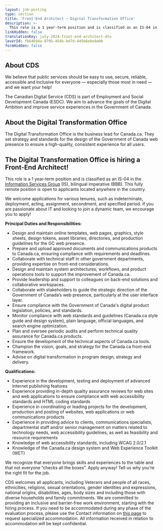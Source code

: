 ```yaml
---
layout: job-posting
type: section
title: 'Front-End Architect — Digital Transformation Office'
description: >-
  This role is a 1 year-term position and is classified as an IS-04 in the Information Services Group (IS), bilingual imperative (BBB). This fully remote position is open to applicants located anywhere in the country .
linkHidden: false
translationKey: july-2024-front-end-architect-dto
leverId: fb64694a-0795-45de-b67d-44566e0e9e00
formHidden: false
---
```


## About CDS 
We believe that public services should be easy to use, secure, reliable, accessible and inclusive for everyone — especially those most in need — and we want your help!

The Canadian Digital Service (CDS) is part of Employment and Social Development Canada (ESDC). We aim to advance the goals of the Digital Ambition and improve service experiences in the Government of Canada.

## About the Digital Transformation Office

The Digital Transformation Office is the business lead for Canada.ca. They set strategy and standards for the design of the Government of Canada web presence to ensure a high-quality, consistent experience for all users. 

## **The Digital Transformation Office is hiring a Front-End Architect!**

This role is a 1 year-term position and is classified as an IS-04 in the [Information Services Group](https://www.canada.ca/en/revenue-agency/corporate/careers-cra/information-moved/pay-rates/information-services-group.html) (IS), bilingual imperative (BBB). This fully remote position is open to applicants located anywhere in the country.

We welcome applications for various tenures, such as indeterminate, deployment, acting, assignment, secondment, and specified period.  If you are passionate about IT and looking to join a dynamic team, we encourage you to apply!

**Principal Duties and Responsibilities:**

- Design and maintain online templates, web pages, graphics, style sheets, design tokens, asset libraries, directories, and production guidelines for the GC web presence.
- Prepare and upload approved documents and communications products to Canada.ca, ensuring compliance with requirements and deadlines.
- Collaborate with technical staff in other government departments, providing expertise on front-end considerations.
- Design and maintain system architectures, workflows, and product operations tools to support the improvement of Canada.ca.
- Provide leadership and support to colleagues on back-end solutions and collaborative workspaces.
- Collaborate with stakeholders to guide the strategic direction of the Government of Canada’s web presence, particularly at the user interface layer.
- Ensure compliance with the Government of Canada's digital product legislation, policies, and standards.
- Monitor compliance with web standards and guidelines (Canada.ca style guide and design system), plain language, official languages, and search engine optimization.
- Plan and oversee periodic audits and perform technical quality assurance for Canada.ca products.
- Ensure the development of the technical aspects of Canada.ca tools.
- Champion the vision, goals, and strategy for the Canada.ca front-end framework.
- Advise on digital transformation in program design, strategy and delivery.

**Qualifications:**

- Experience in the development, testing and deployment of advanced Internet publishing features
- Experience providing in-depth quality assurance reviews for web sites and web applications to ensure compliance with web accessibility standards and HTML coding standards
- Experience in coordinating or leading projects for the development, production and posting of websites, web applications or web communications products
- Experience in providing advice to clients, communications specialists, departmental staff and/or senior management on matters related to technology needs, web accessibility guidelines, as well as feasibility and resource requirements
- Knowledge of web accessibility standards, including WCAG 2.0/2.1
- Knowledge of the Canada.ca design system and Web Experience Toolkit (WET)

We recognize that everyone brings skills and experiences to the table and that not everyone “checks all the boxes”. Apply anyway! Tell us why you’re the right fit for the job.

CDS welcomes all applicants, including Veterans and people of all races, ethnicities, religions, sexual orientations, gender identities and expressions, national origins, disabilities, ages, body sizes and including those with diverse households and family commitments. We are committed to providing an inclusive and barrier-free work environment, starting with the hiring process. If you need to be accommodated during any phase of the evaluation process, please use the Contact information on [this page](https://www.canada.ca/en/public-service-commission/services/assessment-accommodation-page.html) to request specialized accommodation. All information received in relation to accommodation will be kept confidential.
